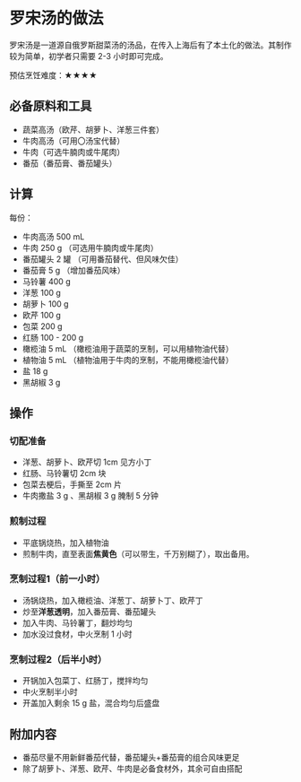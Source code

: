 # 罗宋汤的做法

罗宋汤是一道源自俄罗斯甜菜汤的汤品，在传入上海后有了本土化的做法。其制作较为简单，初学者只需要 2-3 小时即可完成。

预估烹饪难度：★★★★

## 必备原料和工具

- 蔬菜高汤（欧芹、胡萝卜、洋葱三件套）
- 牛肉高汤（可用〇汤宝代替）
- 牛肉（可选牛腩肉或牛尾肉）
- 番茄（番茄膏、番茄罐头）

## 计算

每份：

- 牛肉高汤 500 mL
- 牛肉 250 g （可选用牛腩肉或牛尾肉）
- 番茄罐头 2 罐 （可用番茄替代、但风味欠佳）
- 番茄膏 5 g （增加番茄风味）
- 马铃薯 400 g
- 洋葱 100 g
- 胡萝卜 100 g
- 欧芹 100 g
- 包菜 200 g
- 红肠 100 - 200 g
- 橄榄油 5 mL （橄榄油用于蔬菜的烹制，可以用植物油代替）
- 植物油 5 mL （植物油用于牛肉的烹制，不能用橄榄油代替）
- 盐 18 g
- 黑胡椒 3 g

## 操作

### 切配准备

- 洋葱、胡萝卜、欧芹切 1cm 见方小丁
- 红肠、马铃薯切 2cm 块
- 包菜去梗后，手撕至 2cm 片
- 牛肉撒盐 3 g 、黑胡椒 3 g 腌制 5 分钟

### 煎制过程

- 平底锅烧热，加入植物油
- 煎制牛肉，直至表面**焦黄色**（可以带生，千万别糊了），取出备用。

### 烹制过程1（前一小时）

- 汤锅烧热，加入橄榄油、洋葱丁、胡萝卜丁、欧芹丁
- 炒至**洋葱透明**，加入番茄膏、番茄罐头
- 加入牛肉、马铃薯丁，翻炒均匀
- 加水没过食材，中火烹制 1 小时

### 烹制过程2（后半小时）

- 开锅加入包菜丁、红肠丁，搅拌均匀
- 中火烹制半小时
- 开盖加入剩余 15 g 盐，混合均匀后盛盘

## 附加内容

- 番茄尽量不用新鲜番茄代替，番茄罐头+番茄膏的组合风味更足
- 除了胡萝卜、洋葱、欧芹、牛肉是必备食材外，其余可自由搭配


